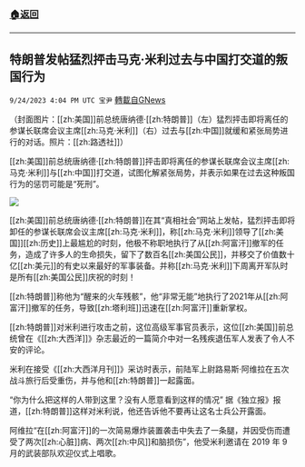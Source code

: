 ###  [:house:返回](README.md)
---


## 特朗普发帖猛烈抨击马克·米利过去与中国打交道的叛国行为
`9/24/2023 4:04 PM UTC 宝尹` [轉載自GNews](https://gnews.org/articles/1734590)

（封面图片：[[zh:美国]]前总统唐纳德·[[zh:特朗普]]（左）猛烈抨击即将离任的参谋长联席会议主席[[zh:马克·米利]]（右）过去与[[zh:中国]]就缓和紧张局势进行的对话。照片：[[zh:路透社]]）

[[zh:美国]]前总统唐纳德·[[zh:特朗普]]抨击即将离任的参谋长联席会议主席[[zh:马克·米利]]与[[zh:中国]]打交道，试图化解紧张局势，并表示如果在过去这种叛国行为的惩罚可能是“死刑”。

![](https://i.imgur.com/60jT3FN.jpg)

[[zh:美国]]前总统唐纳德·[[zh:特朗普]]在其“真相社会”网站上发帖，猛烈抨击即将卸任的参谋长联席会议主席[[zh:马克·米利]]，称[[zh:马克·米利]]领导了[[zh:美国]][[zh:历史]]上最尴尬的时刻，他极不称职地执行了从[[zh:阿富汗]]撤军的任务，造成了许多人的生命损失，留下了数百名[[zh:美国公民]]，并移交了价值数十亿[[zh:美元]]的有史以来最好的军事装备。并称[[zh:马克·米利]]下周离开军队时是所有[[zh:美国公民]]庆祝的时刻！

[[zh:特朗普]]称他为“醒来的火车残骸”，他“非常无能”地执行了2021年从[[zh:阿富汗]]撤军的任务，导致[[zh:塔利班]]迅速在[[zh:阿富汗]]重新掌权。

[[zh:特朗普]]对米利进行攻击之前，这位高级军事官员表示，这位[[zh:美国]]前总统曾在《[[zh:大西洋]]》杂志最近的一篇简介中对一名残疾退伍军人发表了令人不安的评论。

米利在接受《[[zh:大西洋月刊]]》采访时表示，前陆军上尉路易斯·阿维拉在五次战斗旅行后受重伤，并与他和[[zh:特朗普]]一起露面。

“你为什么把这样的人带到这里？没有人愿意看到这样的情况” 据《独立报》报道，[[zh:特朗普]]这样对米利说，他还告诉他不要再让这名士兵公开露面。

阿维拉“在[[zh:阿富汗]]的一次简易爆炸装置袭击中失去了一条腿，并因受伤而遭受了两次[[zh:心脏]]病、两次[[zh:中风]]和脑损伤”，他受米利邀请在 2019 年 9 月的武装部队欢迎仪式上唱歌。
